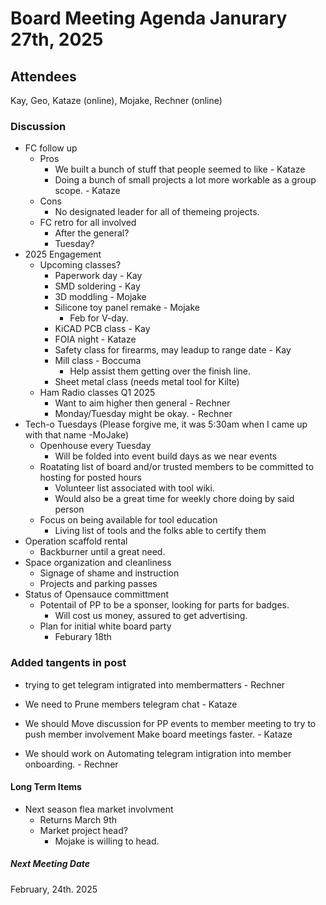  
# Board Meeting Agenda Janurary 27th, 2025

## Attendees
Kay, Geo, Kataze (online), Mojake, Rechner (online)

### Discussion
- FC follow up
  - Pros
    - We built a bunch of stuff that people seemed to like - Kataze
    - Doing a bunch of small projects a lot more workable as a group scope. - Kataze
  - Cons
    - No designated leader for all of themeing projects. 
  - FC retro for all involved
    - After the general? 
    - Tuesday?
- 2025 Engagement
  - Upcoming classes?
    - Paperwork day - Kay 
    - SMD soldering - Kay 
    - 3D moddling - Mojake 
    - Silicone toy panel remake - Mojake 
      - Feb for V-day. 
    - KiCAD PCB class - Kay
    - FOIA night - Kataze 
    - Safety class for firearms, may leadup to range date - Kay
    - Mill class - Boccuma 
      - Help assist them getting over the finish line. 
    - Sheet metal class (needs metal tool for Kilte)
  - Ham Radio classes Q1 2025
    - Want to aim higher then general - Rechner 
    - Monday/Tuesday might be okay. - Rechner
- Tech-o Tuesdays (Please forgive me, it was 5:30am when I came up with that name -MoJake)
  - Openhouse every Tuesday
    - Will be folded into event build days as we near events
  - Roatating list of board and/or trusted members to be committed to hosting for posted hours
    - Volunteer list associated with tool wiki. 
    - Would also be a great time for weekly chore doing by said person
  - Focus on being available for tool education
    - Living list of tools and the folks able to certify them 
- Operation scaffold rental
  - Backburner until a great need.
- Space organization and cleanliness
  - Signage of shame and instruction
  - Projects and parking passes 
- Status of Opensauce committment
  - Potentail of PP to be a sponser, looking for parts for badges. 
    - Will cost us money, assured to get advertising.
  - Plan for initial white board party
      - Feburary 18th

### Added tangents in post
- trying to get telegram intigrated into membermatters - Rechner

- We need to Prune members telegram chat - Kataze

- We should Move discussion for PP events to member meeting to try to push member involvement 
Make board meetings faster. - Kataze

- We should work on Automating telegram intigration into member onboarding. - Rechner 

#### Long Term Items
- Next season flea market involvment
  - Returns March 9th
  - Market project head? 
    - Mojake is willing to head. 


##### Next Meeting Date
February, 24th. 2025
